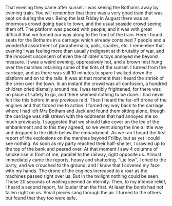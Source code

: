 That evening they came after sunset. I was seeing the Bothams away by evening train. You will remember that there was a very good train that was kept on during the war. Being the last Friday in August there was an enormous crowd going back to town, and the usual seaside crowd seeing them off. The platform was packed with people, and it was with great difficult that we forced our way along to the front of the train. Here I found seats for the Bothams in a carriage which already contained 7 people and a wonderful assortment of paraphernalia, pails, spades, etc. I remember that evening I was feeling more than usually indignant at th brutality of war, and the innocent unconcern of even the children's toys annoyed me beyond measure. It was a weird evening, oppressively hot, and a brown mist hung over the marshes retaining some of the tints of the sunset. I turned from the carriage, and as there was still 10 minutes to spare I walked down the platform and on to the rails. It was at that moment that I heard the shriek of the siren over the town. In an instant the crowd was all confusion, a hundred children cried dismally around me. I was terribly frightened, for there was no place of safety to go, and there seemed nothing to be done. I had never felt like this before in any previous raid. Then I heard the far-off drone of the engines and that forced me to action. I forced my way back to the carriage where I had left Mrs Botham and Jack and found them sitting alone, though the carriage was still strewn with the oddments that had annoyed me so much previously. I suggested that we should take cover on the lee of the embankment and to this they agreed, so we went along the line a little way and dropped to the ditch below the embankment. As we ran I heard the first report of the explosions on the marshes beyond Frillby, but as yet I could see nothing. As soon as my party reached their half-shelter, I crawled up to the top of the bank and peered over. At that moment I saw 4 columns of smoke rise in front of me, parallel to the railway, right opposite us. Almost immediately came the reports, heavy and shattering. "Lie low", I cried to the party, and we crouched to the ground, and I know that I covered my face with my hands. The drone of the engines increased to a roar as the machines passed right over us. But in the twilight nothing could be seen. Those 20 seconds of waiting seemed an eternity. Then, to my intense relief, I heard a second report, far louder than the first. At least the bomb had not fallen right on us. Small pieces sang through the air. I turned to the others but found that they too were safe.
